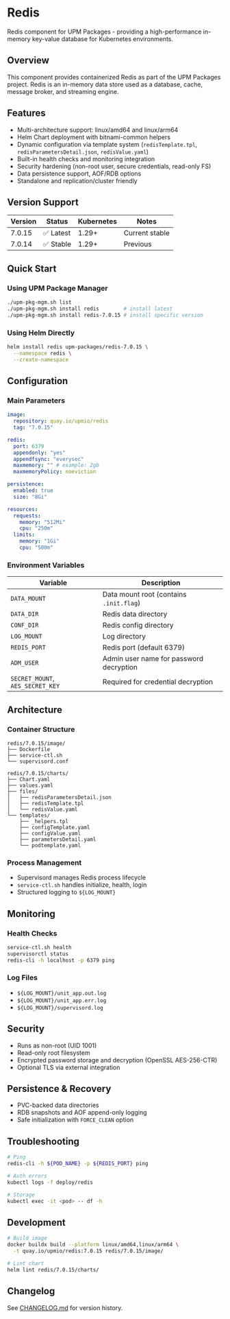 # Redis

Redis component for UPM Packages - providing a high-performance in-memory key-value database for Kubernetes environments.

## Overview

This component provides containerized Redis as part of the UPM Packages project. Redis is an in-memory data store used as a database, cache, message broker, and streaming engine.

## Features

- Multi-architecture support: linux/amd64 and linux/arm64
- Helm Chart deployment with bitnami-common helpers
- Dynamic configuration via template system (`redisTemplate.tpl`, `redisParametersDetail.json`, `redisValue.yaml`)
- Built-in health checks and monitoring integration
- Security hardening (non-root user, secure credentials, read-only FS)
- Data persistence support, AOF/RDB options
- Standalone and replication/cluster friendly

## Version Support

| Version | Status    | Kubernetes | Notes          |
| ------- | --------- | ---------- | -------------- |
| 7.0.15  | ✅ Latest | 1.29+      | Current stable |
| 7.0.14  | ✅ Stable | 1.29+      | Previous       |

## Quick Start

### Using UPM Package Manager

```bash
./upm-pkg-mgm.sh list
./upm-pkg-mgm.sh install redis        # install latest
./upm-pkg-mgm.sh install redis-7.0.15 # install specific version
```

### Using Helm Directly

```bash
helm install redis upm-packages/redis-7.0.15 \
  --namespace redis \
  --create-namespace
```

## Configuration

### Main Parameters

```yaml
image:
  repository: quay.io/upmio/redis
  tag: "7.0.15"

redis:
  port: 6379
  appendonly: "yes"
  appendfsync: "everysec"
  maxmemory: "" # example: 2gb
  maxmemoryPolicy: noeviction

persistence:
  enabled: true
  size: "8Gi"

resources:
  requests:
    memory: "512Mi"
    cpu: "250m"
  limits:
    memory: "1Gi"
    cpu: "500m"
```

### Environment Variables

| Variable                         | Description                             |
| -------------------------------- | --------------------------------------- |
| `DATA_MOUNT`                     | Data mount root (contains `.init.flag`) |
| `DATA_DIR`                       | Redis data directory                    |
| `CONF_DIR`                       | Redis config directory                  |
| `LOG_MOUNT`                      | Log directory                           |
| `REDIS_PORT`                     | Redis port (default 6379)               |
| `ADM_USER`                       | Admin user name for password decryption |
| `SECRET_MOUNT`, `AES_SECRET_KEY` | Required for credential decryption      |

## Architecture

### Container Structure

```
redis/7.0.15/image/
├── Dockerfile
├── service-ctl.sh
└── supervisord.conf

redis/7.0.15/charts/
├── Chart.yaml
├── values.yaml
├── files/
│   ├── redisParametersDetail.json
│   ├── redisTemplate.tpl
│   └── redisValue.yaml
└── templates/
    ├── _helpers.tpl
    ├── configTemplate.yaml
    ├── configValue.yaml
    ├── parametersDetail.yaml
    └── podtemplate.yaml
```

### Process Management

- Supervisord manages Redis process lifecycle
- `service-ctl.sh` handles initialize, health, login
- Structured logging to `${LOG_MOUNT}`

## Monitoring

### Health Checks

```bash
service-ctl.sh health
supervisorctl status
redis-cli -h localhost -p 6379 ping
```

### Log Files

- `${LOG_MOUNT}/unit_app.out.log`
- `${LOG_MOUNT}/unit_app.err.log`
- `${LOG_MOUNT}/supervisord.log`

## Security

- Runs as non-root (UID 1001)
- Read-only root filesystem
- Encrypted password storage and decryption (OpenSSL AES-256-CTR)
- Optional TLS via external integration

## Persistence & Recovery

- PVC-backed data directories
- RDB snapshots and AOF append-only logging
- Safe initialization with `FORCE_CLEAN` option

## Troubleshooting

```bash
# Ping
redis-cli -h ${POD_NAME} -p ${REDIS_PORT} ping

# Auth errors
kubectl logs -f deploy/redis

# Storage
kubectl exec -it <pod> -- df -h
```

## Development

```bash
# Build image
docker buildx build --platform linux/amd64,linux/arm64 \
  -t quay.io/upmio/redis:7.0.15 redis/7.0.15/image/

# Lint chart
helm lint redis/7.0.15/charts/
```

## Changelog

See [CHANGELOG.md](CHANGELOG.md) for version history.
